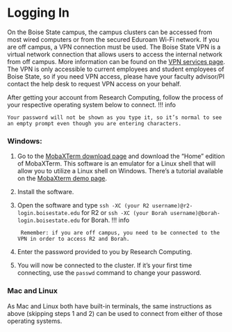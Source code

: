 # Logging In
On the Boise State campus, the campus clusters can be accessed from most wired computers or from the secured Eduroam Wi-Fi network.
If you are off campus, a VPN connection must be used. 
The Boise State VPN is a virtual network connection that allows users to access the internal network from off campus. 
More information can be found on the [VPN services page](https://www.boisestate.edu/oit-network/vpn-services/). 
The VPN is only accessible to current employees and student employees of Boise State, so if you need VPN access, please have your faculty advisor/PI contact the help desk to request VPN access on your behalf.

After getting your account from Research Computing, follow the process of your respective operating system below to connect. 
!!! info

    Your password will not be shown as you type it, so it’s normal to see an empty prompt even though you are entering characters.

### Windows:

1. Go to the [MobaXTerm download page](https://mobaxterm.mobatek.net/download.html) and download the “Home” edition of MobaXTerm.
This software is an emulator for a Linux shell that will allow you to utilize a Linux shell on Windows. 
There’s a tutorial available on the [MobaXterm demo page](https://mobaxterm.mobatek.net/demo.html).

2. Install the software.

3. Open the software and type `ssh -XC (your R2 username)@r2-login.boisestate.edu` for R2 or `ssh -XC (your Borah username)@borah-login.boisestate.edu` for Borah. 
    !!! info

        Remember: if you are off campus, you need to be connected to the VPN in order to access R2 and Borah.

4. Enter the password provided to you by Research Computing.

5. You will now be connected to the cluster. 
If it’s your first time connecting, use the `passwd` command to change your password.

### Mac and Linux

As Mac and Linux both have built-in terminals, the same instructions as above (skipping steps 1 and 2) can be used to connect from either of those operating systems.

